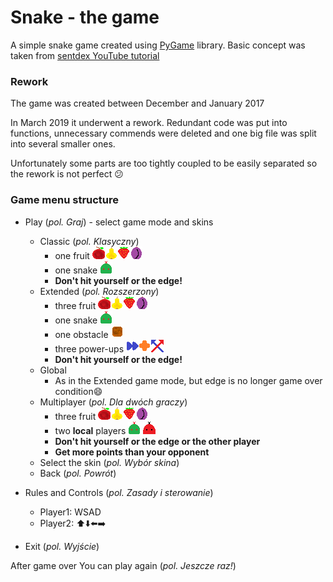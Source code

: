 # Snake - the game

A simple snake game created using [PyGame](www.pygame.org) library.
Basic concept was taken from [sentdex YouTube tutorial](https://www.youtube.com/watch?v=ujOTNg17LjI&list=PLQVvvaa0QuDdLkP8MrOXLe_rKuf6r80KO&index=1)

### Rework
The game was created between December and January 2017

In March 2019 it underwent a rework. Redundant code was put into functions, unnecessary commends were deleted and one big file was split into several smaller ones.

Unfortunately some parts are too tightly coupled to be easily separated so the rework is not perfect :confused:

### Game menu structure
* Play (_pol. Graj_) - select game mode and skins
    * Classic (_pol. Klasyczny_)
        * one fruit ![fruit](graphics/fruit1.png)![fruit](graphics/fruit2.png)![fruit](graphics/fruit3.png)![fruit](graphics/fruit4.png)
        * one snake ![snake](graphics/head1.png)
        * **Don't hit yourself or the edge!**
    * Extended (_pol. Rozszerzony_)
        * three fruit ![fruit](graphics/fruit1.png)![fruit](graphics/fruit2.png)![fruit](graphics/fruit3.png)![fruit](graphics/fruit4.png)
        * one snake ![snake](graphics/head1.png)
        * one obstacle ![obstacle](graphics/obstacle.png)
        * three power-ups ![powerUp](graphics/speed.png)![powerUp](graphics/bonus.png)![powerUp](graphics/shift.png)
        * **Don't hit yourself or the edge!**
    * Global
        * As in the Extended game mode, but edge is no longer game over condition:smile:
    * Multiplayer (_pol. Dla dwóch graczy_)
        * three fruit ![fruit](graphics/fruit1.png)![fruit](graphics/fruit2.png)![fruit](graphics/fruit3.png)![fruit](graphics/fruit4.png)
        * two **local** players ![snake](graphics/head1.png) ![snake](graphics/head2.png)
        * **Don't hit yourself or the edge or the other player**
        * **Get more points than your opponent**
    * Select the skin (_pol. Wybór skina_)
    * Back (_pol. Powrót_)
    
* Rules and Controls (_pol. Zasady i sterowanie_)
    * Player1: WSAD
    * Player2: :arrow_up::arrow_down::arrow_left::arrow_right:
* Exit (_pol. Wyjście_)

After game over You can play again (_pol. Jeszcze raz!_)
